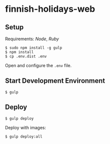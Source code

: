 finnish-holidays-web
====================

## Setup

Requirements: *Node*, *Ruby*

```
$ sudo npm install -g gulp
$ npm install
$ cp .env.dist .env
```

Open and configure the `.env` file.

## Start Development Environment

```
$ gulp
```

## Deploy

```
$ gulp deploy
```

Deploy with images:

```
$ gulp deploy:all
```
